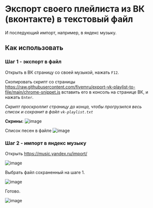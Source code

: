 # Экспорт своего плейлиста из ВК (вконтакте) в текстовый файл

И последующий импорт, например, в яндекс музыку.

## Как использовать

### Шаг 1 - экспорт в файл

Открыть в ВК страницу со своей музыкой, нажать `F12`.

Скопировать скрипт со страницы
https://raw.githubusercontent.com/fivemru/export-vk-playlist-to-file/main/chrome-snippet.js
вставить его в консоль на странице ВК, и нажать `Enter`.

*Скрипт проскроллит страницу до конца, чтобы прогрузился весь список и сохранит в файл `vk-playlist.txt`*

__Скрины:__
![image](https://user-images.githubusercontent.com/30273470/131132113-f00dc4d0-4bf1-4e96-be4f-5c22ef640695.png)

Список песен в файле
![image](https://user-images.githubusercontent.com/30273470/131132412-d9f8453f-babd-4d9d-b439-84a9df2ec586.png)



### Шаг 2 - импорт в яндекс музыку

Открыть https://music.yandex.ru/import/

![image](https://user-images.githubusercontent.com/30273470/131132766-8a2ca036-b883-48ab-ac17-159245154743.png)


Выбрать файл сохраненный на шаге 1.

![image](https://user-images.githubusercontent.com/30273470/131132638-0abe0d1a-38eb-4404-a0ba-93b3c5c2a15b.png)


Готово.

![image](https://user-images.githubusercontent.com/30273470/131132836-00b51ef4-7faf-4f53-a89c-471a64d61493.png)

